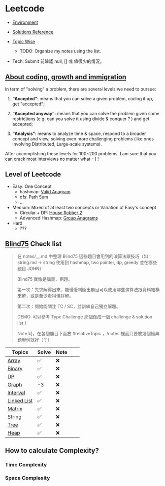 # Leetcode

- [Environment](https://support.leetcode.com/hc/en-us/articles/360011833974-What-are-the-environments-for-the-programming-language)

- [Solutions Reference](https://github.com/AnasImloul/Leetcode-solutions/)

- [Topic Wise](https://leetcode.com/discuss/study-guide/1612475/all-leetcode-discuss-lists-and-my-lists-so-far-topic-wisedifficulty-wise)
  - TODO: Organize my notes using the list.

- Tech: Submit 前確認 null, [] 或 值很少的情況。


## [About coding, growth and immigration](https://leetcode.com/discuss/career/217361/about-coding-growth-and-immigration)
  
In term of "solving" a problem, there are several levels we need to pursue:

1. **"Accepted"**: means that you can solve a given problem, coding it up, get "accepted";

2. **"Accepted anyway"**: means that you can solve the problem given some restrictions (e.g. can you solve it using divide & conquer ? ) and get accepted;

3. **"Analysis"**: means to analyze time & space, respond to a broader concept and view, solving even more challenging problems (like ones involving Distributed, Large-scale systems).

After accomplishing these levels for 100~200 problems, I am sure that you can crack most interviews no matter what :-) !

## Level of Leetcode
- Easy: One Concept
  - hashmap: [Valid Anagram](blind75/string/valid-anagram.md)
  - dfs: [Path Sum](daily/tree/path-sum.md)
  - ...
- Medium: Mixed of at least two concepts or Variation of Easy's concept
  - Circular + DP: [House Robber 2](blind75/dp/house-robber-2.md)
  - Advanced Hashmap: [Group Anagrams](blind75/string/group-anagrams.md)
- Hard
  - ???

## [Blind75](https://leetcode.com/discuss/general-discussion/460599/blind-75-leetcode-questions) Check list
> 在 notes/__.md 中整理 Blind75 這些題目會用到的演算法跟技巧（如： string.md -> string 使用到 hashmap, two pointer, dp, greedy 並在哪些題目 JOHN）
> 
> Blind75 就像是講義、例題。
> 
> 第一次：先求解得出來、能慢慢判斷出題目可以使用哪些演算法跟資料結構來解，或是至少看得懂詳解。
> 
> 第二次：開始能關注 TC / SC，並訓練自己獨立解題。
> 
> DEMO: 可以參考 Type Challenge 那個做成一個 challenge & solution list！
> 
> Note 時，在各個題目下面放 #relativeTopic ，/notes 裡面只要放幾個經典題舉例就好（？）

| Topics                              | Solve  | Note  |   |   |
|-------------------------------------|----|---|---|---|
| [Array](blind75/array/)             | ✅  | ❌  |   |   |
| [Binary](blind75/binary/)           | ✅  | ❌  |   |   |
| [DP](blind75/dp/)                   | ✅  | ❌  |   |   |
| [Graph](blind75/graph/)             | -3  | ❌  |   |   |
| [Interval](blind75/interval/)       | ✅  | ❌  |   |   |
| [Linked List](blind75/linked-list/) | ✅  | ❌  |   |   |
| [Matrix](blind75/matrix/)           | ✅  | ❌  |   |   |
| [String](blind75/string/)           | ✅  | ❌  |   |   |
| [Tree](blind75/tree/)               | ✅  | ❌  |   |   |
| [Heap](blind75/heap/)               | ✅  | ❌  |   |   |




## How to calculate Complexity?

### Time Complexity


### Space Complexity

